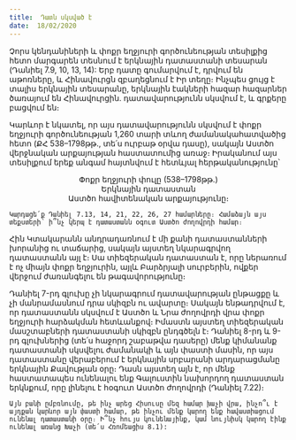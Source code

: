```yaml
---
title:  Դատն սկսված է
date:  18/02/2020
---
```


Չորս կենդանիների և փոքր եղջյուրի գործունեության տեսիլքից հետո մարգարեն տեսնում է երկնային դատաստանի տեսարան (Դանիել 7.9, 10, 13, 14): Երբ դատը գումարվում է, դրվում են աթոռները, և Հինավուրցն զբաղեցնում է Իր տեղը։ Ինչպես ցույց է տալիս երկնային տեսարանը, երկնային էակների հազար հազարներ ծառայում են Հինավուրցին. դատավարությունն սկսվում է, և գրքերը բացվում են։

Կարևոր է նկատել, որ այս դատավարությունն սկսվում է փոքր եղջյուրի գործունեության 1,260 տարի տևող ժամանակահատվածից հետո (ՔՀ 538–1798թթ., տե՛ս ուրբաթ օրվա դասը), սակայն Աստծո վերջնական արքայության հաստատումից առաջ։ Իրականում այս տեսիլքում երեք անգամ հայտնվում է հետևյալ հերթականությունը՝

<center>Փոքր եղջյուրի փուլը (538–1798թթ.)</center>

<center>Երկնային դատաստան</center>

<center>Աստծո հավիտենական արքայությունը։</center>

`Կարդացե՛ք Դանիել 7.13, 14, 21, 22, 26, 27 համարները։ Համաձայն այս տեքստերի՝ ի՞նչ կերպ է դատաստանն օգուտ Աստծո ժողովրդի համար։`

Հին Կտակարանն անդրադառնում է մի քանի դատաստանների խորանից ու տաճարից, սակայն այստեղ նկարագրվող դատաստանն այլ է։ Սա տիեզերական դատաստան է, որը ներառում է ոչ միայն փոքր եղջյուրին, այլև Բարձրյալի սուրբերին, ովքեր վերջում ժառանգելու են թագավորությունը։

Դանիել 7-րդ գլուխը չի նկարագրում դատավարության ընթացքը և չի մանրամասնում դրա սկիզբն ու ավարտը։ Սակայն ենթադրվում է, որ դատաստանն սկսվում է Աստծո և Նրա ժողովրդի վրա փոքր եղջյուրի հարձակման հետևանքով։ Իմաստն այստեղ տիեզերական մասշտաբների դատաստանի սկիզբն ընդգծելն է։ Դանիել 8-րդ և 9-րդ գլուխներից (տե՛ս հաջորդ շաբաթվա դասերը) մենք կիմանանք դատաստանի սկսվելու ժամանակի և այն փաստի մասին, որ այս դատաստանը վերաբերում է երկնային սրբարանի արդարացմանը երկնային Քավության օրը։ Դասն այստեղ այն է, որ մենք հաստատապես ունենալու ենք Գալուստին նախորդող դատաստան երկնքում, որը լինելու է հօգուտ Աստծո ժողովրդի (Դանիել 7.22)։

`Այն բանի ըմբռնումը, թե ինչ արեց Հիսուսը մեզ համար խաչի վրա, ինչո՞ւ է այդքան կարևոր այն փաստի համար, թե ինչու մենք կարող ենք հավաստիացում ունենալ դատաստանի օրը։ Ի՞նչ հույս կունենայինք, կամ նույնիսկ կարող էինք ունենալ առանց Խաչի (տե՛ս Հռոմեացիս 8.1):`